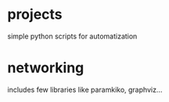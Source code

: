 # projects
simple python scripts for automatization
# networking
includes few libraries like paramkiko, graphviz...
